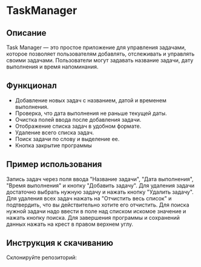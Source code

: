 # TaskManager

## Описание
Task Manager — это простое приложение для управления задачами, которое позволяет пользователям добавлять, отслеживать и управлять своими задачами. Пользователи могут задавать название задачи, дату выполнения и время напоминания.

## Функционал

- Добавление новых задач с названием, датой и временем выполнения.
- Проверка, что дата выполнения не раньше текущей даты.
- Очистка полей ввода после добавления задачи.
- Отображение списка задач в удобном формате.
- Удаление всего списка задач.
- Поиск задачи по слову и выделение ее.
- Кнопка закрытие программы

## Пример использования

Запись задач через поля ввода "Название задачи", "Дата выполнения", "Время выполнения" и кнопку "Добавить задачу". Для удаления задачи достаточно выбрать нужную задачу и нажать кнопку "Удалить задачу". Для удаления всех задач нажать на "Отчистить весь список" и подтвердить, что вы действительно хотите его отчистить. Для поиска нужной задачи надо ввести в поле над списком искомое значение и нажать кнопку поиска. Для завершения программы и сохранений данных нажать на крест в правом верхнем углу.

## Инструкция к скачиванию

Склонируйте репозиторий:


